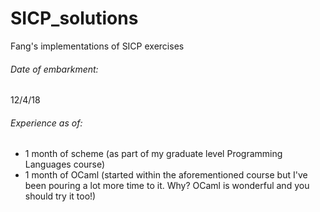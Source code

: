 # SICP_solutions
Fang's implementations of SICP exercises

###### Date of embarkment:	
12/4/18 
###### Experience as of:	
* 1 month of scheme (as part of my graduate level Programming Languages course)
* 1 month of OCaml (started within the aforementioned course but I've been pouring a lot more time to it. Why? OCaml is wonderful and you should try it too!) 


  		
 
